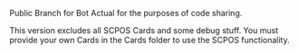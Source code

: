 Public Branch for Bot Actual for the purposes of code sharing.

This version excludes all SCPOS Cards and some debug stuff.
You must provide your own Cards in the Cards folder to use the SCPOS functionality.
